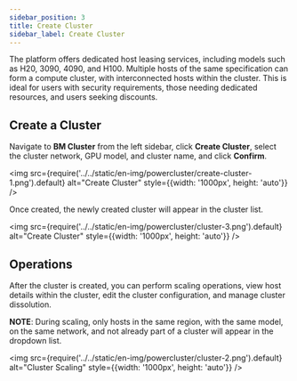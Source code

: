 ```yaml
---
sidebar_position: 3
title: Create Cluster
sidebar_label: Create Cluster
---
```


The platform offers dedicated host leasing services, including models such as H20, 3090, 4090, and H100. Multiple hosts of the same specification can form a compute cluster, with interconnected hosts within the cluster. This is ideal for users with security requirements, those needing dedicated resources, and users seeking discounts.

## Create a Cluster

Navigate to **BM Cluster** from the left sidebar, click **Create Cluster**, select the cluster network, GPU model, and cluster name, and click **Confirm**.

<img src={require('../../static/en-img/powercluster/create-cluster-1.png').default} alt="Create Cluster" style={{width: '1000px', height: 'auto'}} />

Once created, the newly created cluster will appear in the cluster list.

<img src={require('../../static/en-img/powercluster/cluster-3.png').default} alt="Create Cluster" style={{width: '1000px', height: 'auto'}} />

## Operations

After the cluster is created, you can perform scaling operations, view host details within the cluster, edit the cluster configuration, and manage cluster dissolution.

**NOTE**: During scaling, only hosts in the same region, with the same model, on the same network, and not already part of a cluster will appear in the dropdown list.

<img src={require('../../static/en-img/powercluster/cluster-2.png').default} alt="Cluster Scaling" style={{width: '1000px', height: 'auto'}} />
